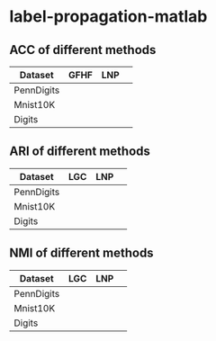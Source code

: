 # label-propagation-matlab

## ACC of different methods 
| Dataset          | GFHF                   |  LNP             |        |
|------------------|-------------------|---------------------- |-----------------|
| PennDigits       |                   |                      |                  |
| Mnist10K        |                   |                      |                  |
| Digits        |                   |                      |                  |


## ARI of different methods 

| Dataset          | LGC                   |  LNP            |        |
|------------------|-------------------|---------------------- |-----------------|
| PennDigits       |                   |                      |                  |
| Mnist10K        |                   |                      |                  |
| Digits        |                   |                      |                  |

## NMI of different methods 
| Dataset          | LGC                   |  LNP            |        |
|------------------|-------------------|---------------------- |-----------------|
| PennDigits       |                   |                      |                  |
| Mnist10K        |                   |                      |                  |
| Digits        |                   |                      |                  |
